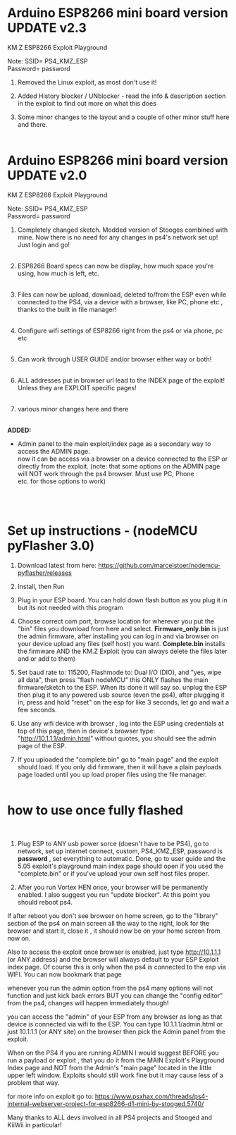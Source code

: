 # Arduino ESP8266 mini board version UPDATE v2.3
KM.Z ESP8266 Exploit Playground<br>

Note:
SSID= PS4_KMZ_ESP <br>
Password= password


1. Removed the Linux exploit, as most don't use it!<br>
2. Added History blocker / UNblocker - read the info & description section in the exploit
to find out more on what this does<br>

3. Some minor changes to the layout and a couple of other minor stuff here and there.<br><br>


# Arduino ESP8266 mini board version UPDATE v2.0
KM.Z ESP8266 Exploit Playground<br>

Note:
SSID= PS4_KMZ_ESP <br>
Password= password


1. Completely changed sketch. Modded version of Stooges combined with mine.
Now there is no need for any changes in ps4's network set up! Just login and 
go!<br><br>

2. ESP8266 Board specs can now be display, how much space you're using, how much is left, etc.<br><br>

3. Files can now be upload, download, deleted to/from the ESP even while connected
to the PS4, via a device with a browser, like PC, phone etc , thanks to the built in file manager!<br><br>

4. Configure wifi settings of ESP8266 right from the ps4 or via phone, pc etc<br><br>

5. Can work through USER GUIDE and/or browser either way or both!<br><br>

6. ALL addresses put in browser url lead to the INDEX page of the exploit! Unless
they are EXPLOIT specific pages!<br><br>

7. various minor changes here and there<br><br>

<b>ADDED:</b><br>
+ Admin panel to the main exploit/index page as a secondary way to access the ADMIN page.<br>
now it can be access via a browser on a device connected to the ESP or directly from the exploit.
(note: that some options on the ADMIN page will NOT work through the ps4 browser. Must use PC, Phone<br>
etc.  for those options to work)<br><br>

<br>

# Set up instructions -  (nodeMCU pyFlasher 3.0)

1. Download latest from here: https://github.com/marcelstoer/nodemcu-pyflasher/releases<br>

2. Install, then Run<br> 

3. Plug in your ESP board. You can hold down flash button as you plug it in but its not needed with this program<br>

4. Choose correct com port, browse location for wherever you put the "bin" files you download from here and select.
 <b>Firmware_only.bin</b> is just the admin firmware, after installing you can log in and via browser on your device upload
 any files (self host) you want.
 <b>Complete.bin</b> installs the firmware AND the KM.Z Exploit (you can always delete the files later and or add to them)<br>

5. Set baud rate to: 115200, Flashmode to: Dual I/O (DIO), and "yes, wipe all data", then press "flash nodeMCU"
this ONLY flashes the main firmware/sketch to the ESP. When its done it will say so. unplug the ESP then plug it to any powered usb source (even the ps4), after plugging it in, press and hold "reset" on the esp for like 3 seconds, let go and wait a few seconds.<br> 

6. Use any wifi device with browser , log into the ESP using credentials at top of this page, then in device's browser type:  "http://10.1.1.1/admin.html"  without quotes, you should see the admin page of the ESP. 

7. If you uploaded the "complete.bin" go to "main page" and the exploit should load. If you only did firmware, then it will have a plain payloads page loaded until you up load proper files using the file manager.
<br><br>

# how to use once fully flashed

<br>

1. Plug ESP to ANY usb power sorce (doesn't have to be PS4), go to network, set up internet connect, custom, PS4_KMZ_ESP, password is <b>password</b> , set everything to automatic. Done, go to user guide and the 5.05 exploit's playground main index page should open if you used the "complete.bin" or if you've upload your own self host files proper.

2. After you run Vortex HEN once, your browser will be permanently enabled. I also suggest you run  "update blocker". At this point you should reboot ps4. <br>

If after reboot you don't see browser on home screen, go to the "library" section of the ps4 on main screen all the way to the right, look for the browser and start it, close it , it should now be on your home screen from now on.<br>

Also to access the exploit once browser is enabled, just type http://10.1.1.1 (or ANY address) and the browser will always default
to your ESP Exploit index page. Of course this is only when the ps4 is connected to the esp via WIFI. You can now bookmark that page<br>

whenever you run the admin option from the ps4 many options will not function and just kick back errors BUT you can change the 
"config editor" from the ps4, changes will happen immediately though! <br>

you can access the "admin" of your ESP from any browser as long as that device is connected via wifi to the ESP. You can type 10.1.1.1/admin.html or just 10.1.1.1 (or ANY site) on the browser then pick the Admin panel from the exploit. <br>

When on the PS4 if you are running ADMIN I would suggest BEFORE you run a payload or exploit , that you do it from the MAIN Exploit's Playground Index page  and NOT from the Admin's "main page" located in the little upper left window. Exploits should still work fine
but it may cause less of a problem that way. <br>

for more info on exploit go to:  https://www.psxhax.com/threads/ps4-internal-webserver-project-for-esp8266-d1-mini-by-stooged.5740/
<br>

Many thanks to ALL devs involved in all PS4 projects and Stooged and KiiWii in particular! 
